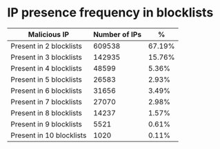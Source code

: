 # IP presence frequency in blocklists
| Malicious IP | Number of IPs | % |
|----|----|----|
| Present in 2 blocklists | 609538 | 67.19% |
| Present in 3 blocklists | 142935 | 15.76% |
| Present in 4 blocklists | 48599 | 5.36% |
| Present in 5 blocklists | 26583 | 2.93% |
| Present in 6 blocklists | 31656 | 3.49% |
| Present in 7 blocklists | 27070 | 2.98% |
| Present in 8 blocklists | 14237 | 1.57% |
| Present in 9 blocklists | 5521 | 0.61% |
| Present in 10 blocklists | 1020 | 0.11% |
